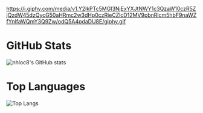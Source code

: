 https://i.giphy.com/media/v1.Y2lkPTc5MGI3NjExYXJtNWY1c3QzaW10czR5ZjQzdW45dzQycG50aHRmc2w3dHp0czRjeCZlcD12MV9pbnRlcm5hbF9naWZfYnlfaWQmY3Q9Zw/odQ5A4pdaDU8E/giphy.gif

# GitHub Stats

![nhloc8's GitHub stats](https://github-readme-stats.vercel.app/api?username=locnh8&show_icons=true&theme=radical)

# Top Languages

![Top Langs](https://github-readme-stats.vercel.app/api/top-langs/?username=locnh8&layout=compact&theme=radical)


